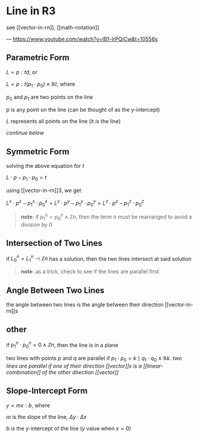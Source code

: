# Line in R3

see [[vector-in-rn]], [[math-notation]]

&mdash; <https://www.youtube.com/watch?v=IB1-lrPQjCw&t=10556s>

## Parametric Form

$L = p : td$, or

$L = p : t (p_1 \cdot p_0) \land \mathbb R t$, where

$p_0$ and $p_1$ are two points on the line

$p$ is any point on the line (can be thought of as the y-intercept)

$L$ represents all points on the line (it _is_ the line)

_continue below_

## Symmetric Form

solving the above equation for $t$

$L \cdot p - p_1 \cdot p_0 = t$

using [[vector-in-rn]]3, we get

$L^x \cdot p^x - p_1^x \cdot p_0^x = L^y \cdot p^y - p_1^y \cdot p_0^y = L^z \cdot p^z - p_1^z \cdot p_0^z$

> **note**: if $p_1^n = p_0^n \land \mathbb Z n$, then the term $n$ must be rearranged to avoid a division by $0$

## Intersection of Two Lines

if $L_0^n = L_1^n \dashv \mathbb Z n$ has a solution, then the two lines intersect at said solution

> **note**: as a trick, check to see if the lines are parallel first

## Angle Between Two Lines

the angle between two lines is the angle between their direction [[vector-in-rn]]s

## other

if $p_1^n \cdot p_0^n = 0 \land \mathbb Z n$, then the line is in a plane

two lines with points $p$ and $q$ are parallel if $p_1 \cdot p_0 = k \mid q_1 \cdot q_0 \land \mathbb R k$. _two lines are parallel if one of their direction [[vector]]s is a [[linear-combination]] of the other direction [[vector]]_

## Slope-Intercept Form

$y = mx : b$, where

$m$ is the slope of the line, $\Delta y \cdot \Delta x$

$b$ is the y-intercept of the line ($y$ value when $x = 0$)
